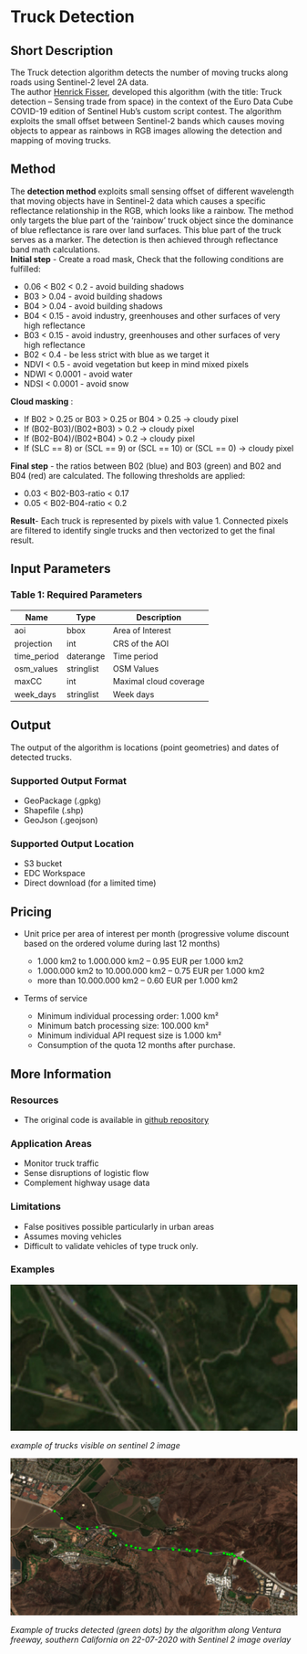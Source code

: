 # Truck Detection

## Short Description  
  The Truck detection algorithm detects the number of moving trucks along roads using Sentinel-2 level 2A data.  
  The author [Henrick Fisser](https://twitter.com/fisserhenrik), developed this algorithm (with the title: Truck detection – Sensing trade from space) in the context of the Euro Data Cube COVID-19 edition of Sentinel Hub’s custom script contest. 
  The algorithm exploits the small offset between Sentinel-2 bands which causes moving objects to appear as rainbows in RGB images allowing the detection and mapping of moving trucks.  
 
## Method
The **detection method** exploits small sensing offset of different wavelength that moving objects have in Sentinel-2 data which causes a specific reflectance relationship in the RGB, which looks like a rainbow. The method only targets the blue part of the ‘rainbow’ truck object since the dominance of blue reflectance is rare over land surfaces. This blue part of the truck serves as a marker. The detection is then achieved through reflectance band math calculations.  
**Initial step** - Create a road mask, Check that the following conditions are fulfilled:

- 0.06 < B02 < 0.2 - avoid building shadows
- B03 > 0.04 - avoid building shadows
- B04 > 0.04 - avoid building shadows
- B04 < 0.15 - avoid industry, greenhouses and other surfaces of very high reflectance
- B03 < 0.15 - avoid industry, greenhouses and other surfaces of very high reflectance
- B02 < 0.4 - be less strict with blue as we target it
- NDVI < 0.5 - avoid vegetation but keep in mind mixed pixels
- NDWI < 0.0001 - avoid water
- NDSI < 0.0001 - avoid snow

**Cloud masking** :
- If B02 > 0.25 or B03 > 0.25 or B04 > 0.25 -> cloudy pixel
- If (B02-B03)/(B02+B03) > 0.2 -> cloudy pixel
- If (B02-B04)/(B02+B04) > 0.2 -> cloudy pixel
- If (SLC == 8) or (SCL == 9) or (SCL == 10) or (SCL == 0) -> cloudy pixel

**Final step** - the ratios between B02 (blue) and B03 (green) and B02 and B04 (red) are calculated. The following thresholds are applied:  
- 0.03 < B02-B03-ratio < 0.17
- 0.05 < B02-B04-ratio < 0.2

**Result**- Each truck is represented by pixels with value 1. Connected pixels are filtered to identify single trucks and then  vectorized to get the final result. 
 
## Input Parameters

### Table 1: Required Parameters
<table>
  <thead>
    <tr>
      <th>Name</th>
      <th>Type </th>
      <th>Description</th>
    </tr>
  </thead>
  <tbody>
    <tr>
      <td>aoi</td>
      <td>bbox</td>
      <td>Area of Interest</td>
    </tr>
    <tr>
      <td>projection</td>
      <td>int</td>
      <td>CRS of the AOI</td>
    </tr>
    <tr>
      <td>time_period</td>
      <td>daterange</td>
      <td>Time period</td>
    </tr>
    <tr>
      <td>osm_values</td>
      <td>stringlist</td>
      <td>OSM Values</td>
    </tr>
    <tr>
      <td>maxCC</td>
      <td>int</td>
      <td>Maximal cloud coverage</td>
    </tr>
    <tr>
      <td>week_days</td>
      <td>stringlist</td>
      <td>Week days</td>
    </tr>
   </tbody>
</table>  

## Output
The output of the algorithm is locations (point geometries) and dates of detected trucks.

### Supported Output Format
 - GeoPackage (.gpkg)
 - Shapefile (.shp)
 - GeoJson (.geojson)  
 
### Supported Output Location  
 - S3 bucket  
 - EDC Workspace  
 - Direct download (for a limited time)

## Pricing

- Unit price per area of interest per month (progressive volume discount based on the
ordered volume during last 12 months)
    - 1.000 km2 to 1.000.000 km2 – 0.95 EUR per 1.000 km2
    - 1.000.000 km2 to 10.000.000 km2 – 0.75 EUR per 1.000 km2
    - more than 10.000.000 km2 – 0.60 EUR per 1.000 km2

- Terms of service
    - Minimum individual processing order: 1.000 km²
    - Minimum batch processing size: 100.000 km²
    - Minimum individual API request size is 1.000 km²
    - Consumption of the quota 12 months after purchase.

## More Information
### Resources
 - The original code is available in [github repository](https://github.com/hfisser/Truck_Detection_Sentinel2_COVID19)  

### Application Areas
 - Monitor truck traffic
 - Sense disruptions of logistic flow
 - Complement highway usage data

### Limitations
 - False positives possible particularly in urban areas
 - Assumes moving vehicles
 - Difficult to validate vehicles of type truck only. 

### Examples

![trucks on sentinel 2](trucks.png)  

_example of trucks visible on sentinel 2 image_

![detected_trucks_](carlifornia.png)  

_Example of trucks detected (green dots) by the algorithm along Ventura freeway, southern California on 22-07-2020 with Sentinel 2 image overlay_



 

